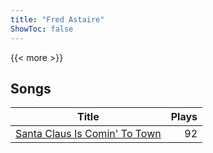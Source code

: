 ```yaml
---
title: "Fred Astaire"
ShowToc: false
---
```


{{< more >}}

## Songs
Title | Plays 
----- | -----: 
[Santa Claus Is Comin' To Town](/songs/santa-claus-is-comin-to-town) | 92

